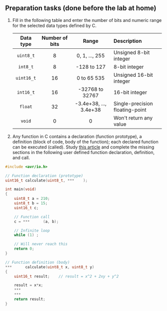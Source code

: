 <a name="preparation"></a>

## Preparation tasks (done before the lab at home)

1. Fill in the following table and enter the number of bits and numeric range for the selected data types defined by C.

   | **Data type** | **Number of bits** | **Range** | **Description** |
   | :-: | :-: | :-: | :-- |
   | `uint8_t`  | 8 | 0, 1, ..., 255 | Unsigned 8-bit integer |
   | `int8_t`   | 8 | -128 to 127 | 8-bit integer |
   | `uint16_t` | 16 | 0 to 65 535 | Unsigned 16-bit integer |
   | `int16_t`  | 16 | -32768 to 32767 | 16-bit integer |
   | `float`    | 32 | -3.4e+38, ..., 3.4e+38 | Single-precision floating-point |
   | `void`     | 0 | 0 | Won't return any value |

2. Any function in C contains a declaration (function prototype), a definition (block of code, body of the function); each declared function can be executed (called). Study [this article](https://www.programiz.com/c-programming/c-user-defined-functions) and complete the missing sections in the following user defined function declaration, definition, and call.

```c
#include <avr/io.h>

// Function declaration (prototype)
uint16_t calculate(uint8_t, ***    );

int main(void)
{
    uint8_t a = 210;
    uint8_t b = 15;
    uint16_t c;

    // Function call
    c = ***      (a, b);

    // Infinite loop
    while (1) ;

    // Will never reach this
    return 0;
}

// Function definition (body)
***      calculate(uint8_t x, uint8_t y)
{
    uint16_t result;    // result = x^2 + 2xy + y^2

    result = x*x;
    ***
    ***
    return result;
}
```

<a name="part1"></a>
